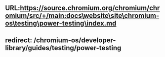 URL:https://source.chromium.org/chromium/chromium/src/+/main:docs\website\site\chromium-os\testing\power-testing\index.md
---
redirect: /chromium-os/developer-library/guides/testing/power-testing
---